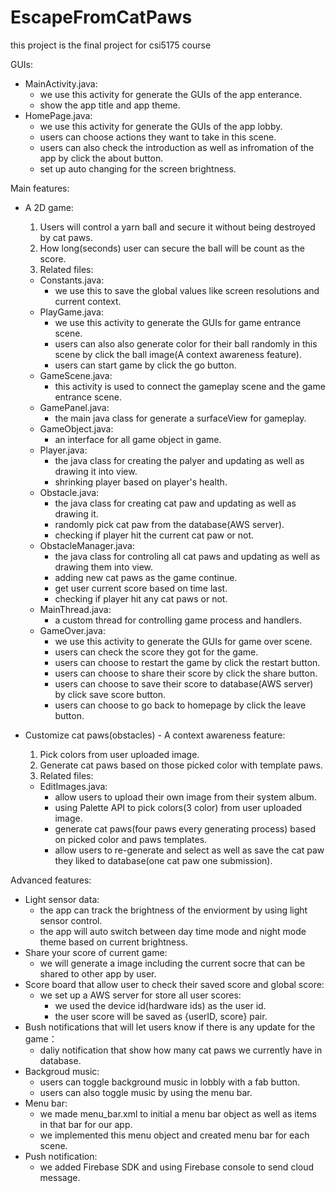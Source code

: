 # EscapeFromCatPaws
this project is the final project for csi5175 course

GUIs:
- MainActivity.java:
  - we use this activity for generate the GUIs of the app enterance.
  - show the app title and app theme.
- HomePage.java:
  - we use this activity for generate the GUIs of the app lobby.
  - users can choose actions they want to take in this scene.
  - users can also check the introduction as well as infromation of the app by click the about button.
  - set up auto changing for the screen brightness.

Main features:
- A 2D game:
  1. Users will control a yarn ball and secure it without being destroyed by cat paws.
  2. How long(seconds) user can secure the ball will be count as the score.
  3. Related files:
    - Constants.java: 
      - we use this to save the global values like screen resolutions and current context.
    - PlayGame.java: 
      - we use this activity to generate the GUIs for game entrance scene.
      - users can also also generate color for their ball randomly in this scene by click the ball image(A context awareness feature).
      - users can start game by click the go button.
    - GameScene.java:
      - this activity is used to connect the gameplay scene and the game entrance scene. 
    - GamePanel.java:
      - the main java class for generate a surfaceView for gameplay. 
    - GameObject.java:
      - an interface for all game object in game. 
    - Player.java:
      - the java class for creating the palyer and updating as well as drawing it into view.
      - shrinking player based on player's health.  
    - Obstacle.java:
      - the java class for creating cat paw and updating as well as drawing it.
      - randomly pick cat paw from the database(AWS server).
      - checking if player hit the current cat paw or not.
    - ObstacleManager.java:
      - the java class for controling all cat paws and updating as well as drawing them into view.
      - adding new cat paws as the game continue.
      - get user current score based on time last.
      - checking if player hit any cat paws or not.
    - MainThread.java:
      - a custom thread for controlling game process and handlers.
    - GameOver.java:
      -  we use this activity to generate the GUIs for game over scene.
      -  users can check the score they got for the game.
      -  users can choose to restart the game by click the restart button.
      -  users can choose to share their score by click the share button.
      -  users can choose to save their score to database(AWS server) by click save score button.
      -  users can choose to go back to homepage by click the leave button.

- Customize cat paws(obstacles) - A context awareness feature:
  1. Pick colors from user uploaded image.
  2. Generate cat paws based on those picked color with template paws.
  3. Related files:
    - EditImages.java:
      -   allow users to upload their own image from their system album.
      -   using Palette API to pick colors(3 color) from user uploaded image.
      -   generate cat paws(four paws every generating process) based on picked color and paws templates.
      -   allow users to re-generate and select as well as save the cat paw they liked to database(one cat paw one submission).

Advanced features:
- Light sensor data:
  - the app can track the brightness of the enviorment by using light sensor control. 
  - the app will auto switch between day time mode and night mode theme based on current brightness.
- Share your score of current game:
  -  we will generate a image including the current socre that can be shared to other app by user.
- Score board that allow user to check their saved score and global score:
  - we set up a AWS server for store all user scores:
    - we used the device id(hardware ids) as the user id.
    - the user score will be saved as {userID, score} pair.
- Bush notifications that will let users know if there is any update for the game：
  - daliy notification that show how many cat paws we currently have in database.
- Backgroud music:
  - users can toggle background music in lobbly with a fab button.
  - users can also toggle music by using the menu bar. 
- Menu bar:
  - we made menu_bar.xml to initial a menu bar object as well as items in that bar for our app.
  - we implemented this menu object and created menu bar for each scene.
- Push notification:
  - we added Firebase SDK and using Firebase console to send cloud message.
